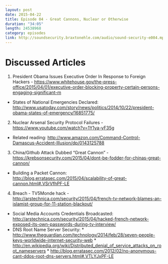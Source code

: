 ```yaml
---
layout: post
date: 2015-04-22
title: Episode 04 - Great Cannons, Nuclear or Otherwise
duration: "34:05"
length: 24538968
category: episodes
link: http://soundsecurity.braxtonehle.com/audio/sound-security-e004.mp3
---
```


# Discussed Articles
1. President Obama Issues Executive Order In Response to Foreign Hackers - https://www.whitehouse.gov/the-press-office/2015/04/01/executive-order-blocking-property-certain-persons-engaging-significant-m
* States of National Emergencies Declared: http://www.usatoday.com/story/news/politics/2014/10/22/president-obama-states-of-emergency/16851775/

2. Nuclear Arsenal Security Protocol Failures - https://www.youtube.com/watch?v=1Y1ya-yF35g
* Related reading: http://www.amazon.com/Command-Control-Damascus-Accident-Illusion/dp/0143125788

3. China/Github Attack Dubbed “Great Cannon” - https://krebsonsecurity.com/2015/04/dont-be-fodder-for-chinas-great-cannon/
* Building a Packet Cannon: http://blog.erratasec.com/2015/04/scalability-of-great-cannon.html#.VSrVfhPF-LE 

4. Breach - TV5Monde hack - http://arstechnica.com/security/2015/04/french-tv-network-blames-an-islamist-group-for-11-station-blackout/
* Social Media Accounts Credentials Broadcasted: http://arstechnica.com/security/2015/04/hacked-french-network-exposed-its-own-passwords-during-tv-interview/
* DNS Root Name Server Security:
        * http://www.theguardian.com/technology/2014/feb/28/seven-people-keys-worldwide-internet-security-web
        * http://en.wikipedia.org/wiki/Distributed_denial_of_service_attacks_on_root_nameservers
        * http://blog.erratasec.com/2012/02/no-anonymous-cant-ddos-root-dns-servers.html#.VTLYJxPF-LE

